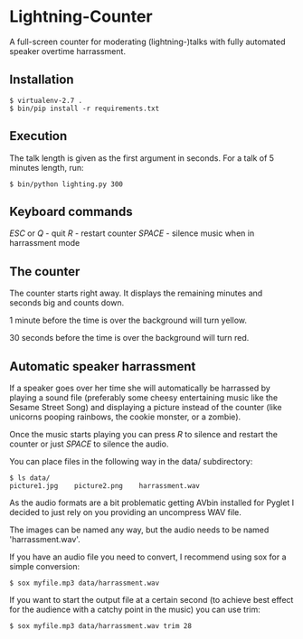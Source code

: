 # Lightning-Counter

A full-screen counter for moderating (lightning-)talks with fully automated
speaker overtime harrassment.

## Installation

    $ virtualenv-2.7 .
    $ bin/pip install -r requirements.txt

## Execution

The talk length is given as the first argument in seconds. For a talk of 5 minutes length, run:

    $ bin/python lighting.py 300

## Keyboard commands

*ESC* or *Q* - quit
*R* - restart counter
*SPACE* - silence music when in harrassment mode

## The counter

The counter starts right away. It displays the remaining minutes and seconds
big and counts down.

1 minute before the time is over the background will turn yellow.

30 seconds before the time is over the background will turn red.

## Automatic speaker harrassment

If a speaker goes over her time she will automatically be harrassed by playing a sound file (preferably some cheesy entertaining music like the Sesame Street Song) and displaying a picture instead of the counter (like unicorns pooping rainbows, the cookie monster, or a zombie).

Once the music starts playing you can press *R* to silence and restart the counter or just *SPACE* to silence the audio.

You can place files in the following way in the data/ subdirectory:

    $ ls data/
    picture1.jpg    picture2.png    harrassment.wav

As the audio formats are a bit problematic getting AVbin installed for Pyglet I
decided to just rely on you providing an uncompress WAV file.

The images can be named any way, but the audio needs to be named 'harrassment.wav'.

If you have an audio file you need to convert, I recommend using sox for a simple conversion:

    $ sox myfile.mp3 data/harrassment.wav

If you want to start the output file at a certain second (to achieve best effect for the audience with a catchy point in the music) you can use trim:

    $ sox myfile.mp3 data/harrassment.wav trim 28
